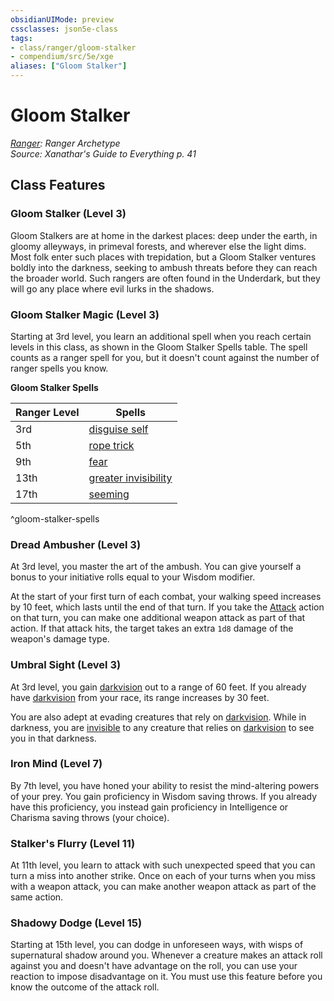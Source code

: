 ```yaml
---
obsidianUIMode: preview
cssclasses: json5e-class
tags:
- class/ranger/gloom-stalker
- compendium/src/5e/xge
aliases: ["Gloom Stalker"]
---
```

# Gloom Stalker
*[Ranger](ranger.md): Ranger Archetype*  
*Source: Xanathar's Guide to Everything p. 41*  


## Class Features

### Gloom Stalker (Level 3)

Gloom Stalkers are at home in the darkest places: deep under the earth, in gloomy alleyways, in primeval forests, and wherever else the light dims. Most folk enter such places with trepidation, but a Gloom Stalker ventures boldly into the darkness, seeking to ambush threats before they can reach the broader world. Such rangers are often found in the Underdark, but they will go any place where evil lurks in the shadows.

### Gloom Stalker Magic (Level 3)

Starting at 3rd level, you learn an additional spell when you reach certain levels in this class, as shown in the Gloom Stalker Spells table. The spell counts as a ranger spell for you, but it doesn't count against the number of ranger spells you know.

**Gloom Stalker Spells**

| Ranger Level | Spells |
|--------------|--------|
| 3rd | [disguise self](compendium/spells/disguise-self.md) |
| 5th | [rope trick](compendium/spells/rope-trick.md) |
| 9th | [fear](compendium/spells/fear.md) |
| 13th | [greater invisibility](compendium/spells/greater-invisibility.md) |
| 17th | [seeming](compendium/spells/seeming.md) |
^gloom-stalker-spells

### Dread Ambusher (Level 3)

At 3rd level, you master the art of the ambush. You can give yourself a bonus to your initiative rolls equal to your Wisdom modifier.

At the start of your first turn of each combat, your walking speed increases by 10 feet, which lasts until the end of that turn. If you take the [Attack](_actions.md#Attack) action on that turn, you can make one additional weapon attack as part of that action. If that attack hits, the target takes an extra `1d8` damage of the weapon's damage type.

### Umbral Sight (Level 3)

At 3rd level, you gain [darkvision](_senses.md#darkvision) out to a range of 60 feet. If you already have [darkvision](_senses.md#darkvision) from your race, its range increases by 30 feet.

You are also adept at evading creatures that rely on [darkvision](_senses.md#darkvision). While in darkness, you are [invisible](_conditions.md#invisible) to any creature that relies on [darkvision](_senses.md#darkvision) to see you in that darkness.

### Iron Mind (Level 7)

By 7th level, you have honed your ability to resist the mind-altering powers of your prey. You gain proficiency in Wisdom saving throws. If you already have this proficiency, you instead gain proficiency in Intelligence or Charisma saving throws (your choice).

### Stalker's Flurry (Level 11)

At 11th level, you learn to attack with such unexpected speed that you can turn a miss into another strike. Once on each of your turns when you miss with a weapon attack, you can make another weapon attack as part of the same action.

### Shadowy Dodge (Level 15)

Starting at 15th level, you can dodge in unforeseen ways, with wisps of supernatural shadow around you. Whenever a creature makes an attack roll against you and doesn't have advantage on the roll, you can use your reaction to impose disadvantage on it. You must use this feature before you know the outcome of the attack roll.